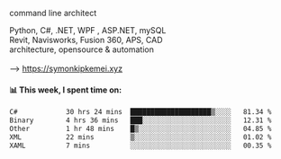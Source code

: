 command line architect

Python, C#, .NET, WPF , ASP.NET, mySQL <br>
Revit, Navisworks, Fusion 360, APS, CAD <br>
architecture, opensource & automation<br>
<br>
--> https://symonkipkemei.xyz

#### 📊 This week, I spent time on:
<!--START_SECTION:waka-->

```txt
C#            30 hrs 24 mins  ████████████████████▒░░░░   81.34 %
Binary        4 hrs 36 mins   ███░░░░░░░░░░░░░░░░░░░░░░   12.31 %
Other         1 hr 48 mins    █▒░░░░░░░░░░░░░░░░░░░░░░░   04.85 %
XML           22 mins         ▒░░░░░░░░░░░░░░░░░░░░░░░░   01.02 %
XAML          7 mins          ░░░░░░░░░░░░░░░░░░░░░░░░░   00.35 %
```

<!--END_SECTION:waka-->
